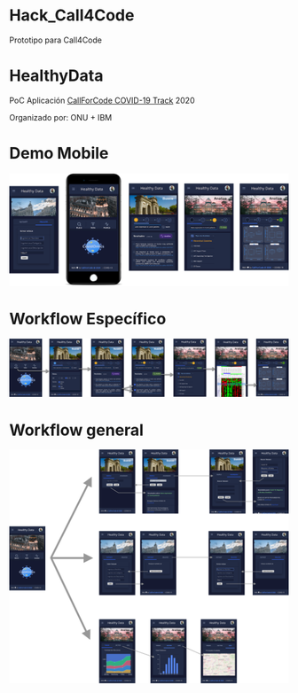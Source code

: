 # Hack_Call4Code
Prototipo para Call4Code



# HealthyData

PoC Aplicación [CallForCode COVID-19 Track](https://developer.ibm.com/callforcode/getstarted/covid-19/) 2020

Organizado por: ONU + IBM


# Demo Mobile

<a target="_blank" href="https://pabloinchausti135051.invisionapp.com/public/share/MF133ZMTW5#/screens">
  <img src="Designs/HealthyData-Demo-mobile-80.png"/>
</a>

# Workflow Específico

<a target="_blank" href="https://pabloinchausti135051.invisionapp.com/public/share/MF133ZMTW5#/screens">
  <img src="Designs/HealthyData-UseCase-01.png"/>
</a>


# Workflow general

<a target="_blank" href="https://pabloinchausti135051.invisionapp.com/public/share/MF133ZMTW5#/screens">
  <img src="Designs/HealthyData-workflow-01.png"/>
</a>

